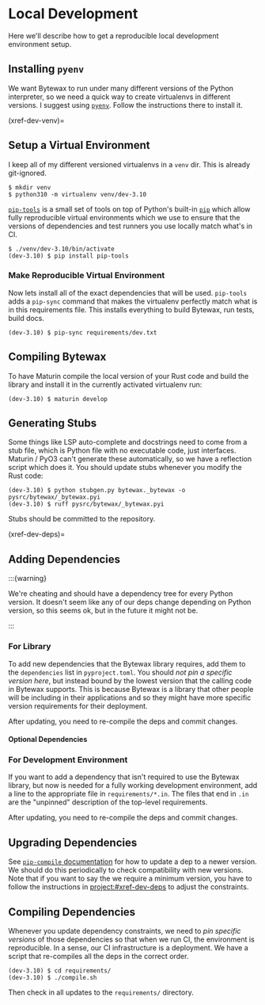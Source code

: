 # Local Development

Here we'll describe how to get a reproducible local development
environment setup.

## Installing `pyenv`

We want Bytewax to run under many different versions of the Python
interpreter, so we need a quick way to create virtualenvs in different
versions. I suggest using [`pyenv`](https://github.com/pyenv/pyenv).
Follow the instructions there to install it.

(xref-dev-venv)=
## Setup a Virtual Environment

I keep all of my different versioned virtualenvs in a `venv` dir. This
is already git-ignored.

```console
$ mkdir venv
$ python310 -m virtualenv venv/dev-3.10
```

[`pip-tools`](https://pip-tools.readthedocs.io/en/stable/) is a small
set of tools on top of Python's built-in
[`pip`](https://pip.pypa.io/en/stable/) which allow fully reproducible
virtual environments which we use to ensure that the versions of
dependencies and test runners you use locally match what's in CI.

```console
$ ./venv/dev-3.10/bin/activate
(dev-3.10) $ pip install pip-tools
```

### Make Reproducible Virtual Environment

Now lets install all of the exact dependencies that will be used.
`pip-tools` adds a `pip-sync` command that makes the virtualenv
perfectly match what is in this requirements file. This installs
everything to build Bytewax, run tests, build docs.

```console
(dev-3.10) $ pip-sync requirements/dev.txt
```

## Compiling Bytewax

To have Maturin compile the local version of your Rust code and build
the library and install it in the currently activated virtualenv run:

```console
(dev-3.10) $ maturin develop
```

## Generating Stubs

Some things like LSP auto-complete and docstrings need to come from a
stub file, which is Python file with no executable code, just
interfaces. Maturin / PyO3 can't generate these automatically, so we
have a reflection script which does it. You should update stubs
whenever you modify the Rust code:

```console
(dev-3.10) $ python stubgen.py bytewax._bytewax -o pysrc/bytewax/_bytewax.pyi
(dev-3.10) $ ruff pysrc/bytewax/_bytewax.pyi
```

Stubs should be committed to the repository.

(xref-dev-deps)=
## Adding Dependencies

:::{warning}

We're cheating and should have a dependency tree for every Python
version. It doesn't seem like any of our deps change depending on
Python version, so this seems ok, but in the future it might not be.

:::

### For Library

To add new dependencies that the Bytewax library requires, add them to
the `dependencies` list in `pyproject.toml`. You should _not pin a
specific version here_, but instead bound by the lowest version that
the calling code in Bytewax supports. This is because Bytewax is a
library that other people will be including in their applications and
so they might have more specific version requirements for their
deployment.

After updating, you need to re-compile the deps and commit changes.

#### Optional Dependencies



### For Development Environment

If you want to add a dependency that isn't required to use the Bytewax
library, but now is needed for a fully working development
environment, add a line to the appropriate file in
`requirements/*.in`. The files that end in `.in` are the "unpinned"
description of the top-level requirements.

After updating, you need to re-compile the deps and commit changes.

## Upgrading Dependencies

See [`pip-compile`
documentation](https://pip-tools.readthedocs.io/en/stable/#updating-requirements)
for how to update a dep to a newer version. We should do this
periodically to check compatibility with new versions. Note that if
you want to say the we require a minimum version, you have to follow
the instructions in <project:#xref-dev-deps> to adjust the
constraints.

## Compiling Dependencies

Whenever you update dependency constraints, we need to _pin specific
versions_ of those dependencies so that when we run CI, the
environment is reproducible. In a sense, our CI infrastructure is a
deployment. We have a script that re-compiles all the deps in the
correct order.

```console
(dev-3.10) $ cd requirements/
(dev-3.10) $ ./compile.sh
```

Then check in all updates to the `requirements/` directory.
